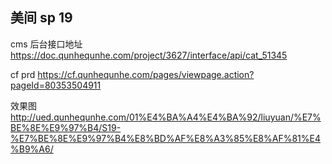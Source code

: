 ## 美间 sp 19

cms 后台接口地址 https://doc.qunhequnhe.com/project/3627/interface/api/cat_51345

cf prd https://cf.qunhequnhe.com/pages/viewpage.action?pageId=80353504911

效果图 http://ued.qunhequnhe.com/01%E4%BA%A4%E4%BA%92/liuyuan/%E7%BE%8E%E9%97%B4/S19-%E7%BE%8E%E9%97%B4%E8%BD%AF%E8%A3%85%E8%AF%81%E4%B9%A6/
